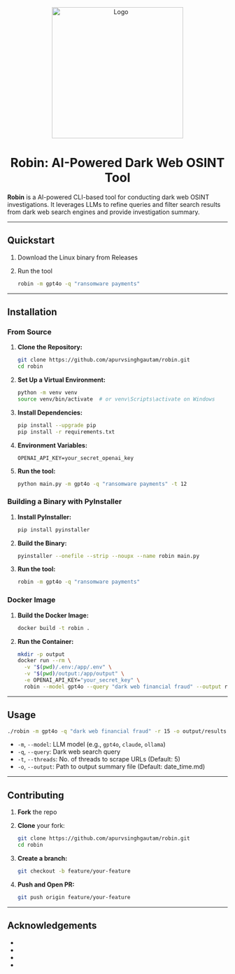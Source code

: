 <div align="center">
  <img src="img.png" alt="Logo" width="300">
  <h1>Robin: AI-Powered Dark Web OSINT Tool</h1>
</div>

**Robin** is a AI-powered CLI-based tool for conducting dark web OSINT investigations. It leverages LLMs to refine queries and filter search results from dark web search engines and provide investigation summary.

---

## Quickstart

1. Download the Linux binary from Releases

2. Run the tool
   ```bash
   robin -m gpt4o -q "ransomware payments"
   ```

---

## Installation

### From Source

1. **Clone the Repository:**

   ```bash
   git clone https://github.com/apurvsinghgautam/robin.git
   cd robin
   ```

2. **Set Up a Virtual Environment:**

   ```bash
   python -m venv venv
   source venv/bin/activate  # or venv\Scripts\activate on Windows
   ```

3. **Install Dependencies:**

   ```bash
   pip install --upgrade pip
   pip install -r requirements.txt
   ```

4. **Environment Variables:**

   ```dotenv
   OPENAI_API_KEY=your_secret_openai_key
   ```

5. **Run the tool:**
   
   ```bash
   python main.py -m gpt4o -q "ransomware payments" -t 12
   ```

### Building a Binary with PyInstaller

1. **Install PyInstaller:**

   ```bash
   pip install pyinstaller
   ```

2. **Build the Binary:**

   ```bash
   pyinstaller --onefile --strip --noupx --name robin main.py
   ```

3. **Run the tool:**

   ```bash
   robin -m gpt4o -q "ransomware payments"
   ```

### Docker Image

1. **Build the Docker Image:**

   ```bash
   docker build -t robin .
   ```

2. **Run the Container:**

   ```bash
   mkdir -p output
   docker run --rm \
     -v "$(pwd)/.env:/app/.env" \
     -v "$(pwd)/output:/app/output" \
     -e OPENAI_API_KEY="your_secret_key" \
     robin --model gpt4o --query "dark web financial fraud" --output results
   ```

---

## Usage

```bash
./robin -m gpt4o -q "dark web financial fraud" -r 15 -o output/results
```

- `-m`, `--model`: LLM model (e.g., `gpt4o`, `claude`, `ollama`)
- `-q`, `--query`: Dark web search query
- `-t`, `--threads`: No. of threads to scrape URLs (Default: 5)
- `-o`, `--output`: Path to output summary file (Default: date_time.md)

---

## Contributing

1. **Fork** the repo
2. **Clone** your fork:

   ```bash
   git clone https://github.com/apurvsinghgautam/robin.git
   cd robin
   ```

3. **Create a branch:**

   ```bash
   git checkout -b feature/your-feature
   ```

4. **Push and Open PR:**

   ```bash
   git push origin feature/your-feature
   ```

---

## Acknowledgements

- 
-
-
-

